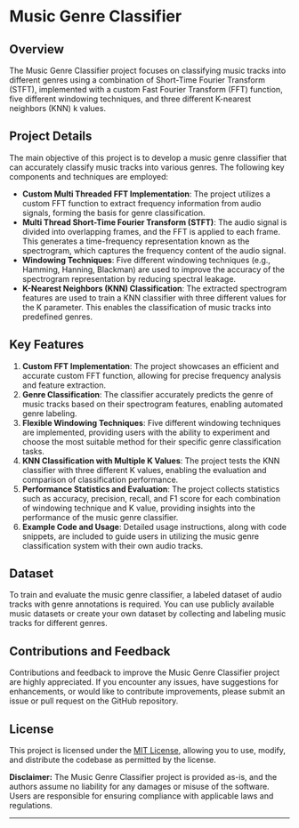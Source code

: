 # Music Genre Classifier

## Overview
The Music Genre Classifier project focuses on classifying music tracks into different genres using a combination of Short-Time Fourier Transform (STFT), implemented with a custom Fast Fourier Transform (FFT) function, five different windowing techniques, and three different K-nearest neighbors (KNN) k values.

## Project Details
The main objective of this project is to develop a music genre classifier that can accurately classify music tracks into various genres. The following key components and techniques are employed:

- **Custom Multi Threaded FFT Implementation**: The project utilizes a custom FFT function to extract frequency information from audio signals, forming the basis for genre classification.
- **Multi Thread Short-Time Fourier Transform (STFT)**: The audio signal is divided into overlapping frames, and the FFT is applied to each frame. This generates a time-frequency representation known as the spectrogram, which captures the frequency content of the audio signal.
- **Windowing Techniques**: Five different windowing techniques (e.g., Hamming, Hanning, Blackman) are used to improve the accuracy of the spectrogram representation by reducing spectral leakage.
- **K-Nearest Neighbors (KNN) Classification**: The extracted spectrogram features are used to train a KNN classifier with three different values for the K parameter. This enables the classification of music tracks into predefined genres.

## Key Features
1. **Custom FFT Implementation**: The project showcases an efficient and accurate custom FFT function, allowing for precise frequency analysis and feature extraction.
2. **Genre Classification**: The classifier accurately predicts the genre of music tracks based on their spectrogram features, enabling automated genre labeling.
3. **Flexible Windowing Techniques**: Five different windowing techniques are implemented, providing users with the ability to experiment and choose the most suitable method for their specific genre classification tasks.
4. **KNN Classification with Multiple K Values**: The project tests the KNN classifier with three different K values, enabling the evaluation and comparison of classification performance.
5. **Performance Statistics and Evaluation**: The project collects statistics such as accuracy, precision, recall, and F1 score for each combination of windowing technique and K value, providing insights into the performance of the music genre classifier.
6. **Example Code and Usage**: Detailed usage instructions, along with code snippets, are included to guide users in utilizing the music genre classification system with their own audio tracks.

## Dataset
To train and evaluate the music genre classifier, a labeled dataset of audio tracks with genre annotations is required. You can use publicly available music datasets or create your own dataset by collecting and labeling music tracks for different genres.

## Contributions and Feedback
Contributions and feedback to improve the Music Genre Classifier project are highly appreciated. If you encounter any issues, have suggestions for enhancements, or would like to contribute improvements, please submit an issue or pull request on the GitHub repository.

## License
This project is licensed under the [MIT License](LICENSE), allowing you to use, modify, and distribute the codebase as permitted by the license.

**Disclaimer:** The Music Genre Classifier project is provided as-is, and the authors assume no liability for any damages or misuse of the software. Users are responsible for ensuring compliance with applicable laws and regulations.

---
